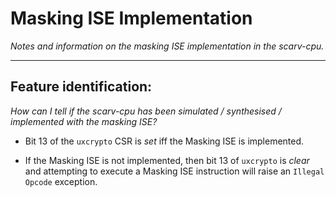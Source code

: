 
# Masking ISE Implementation

*Notes and information on the masking ISE implementation in the scarv-cpu.*

---

## Feature identification:

*How can I tell if the scarv-cpu has been simulated / synthesised / implemented
with the masking ISE?*

- Bit 13 of the `uxcrypto` CSR is *set* iff the Masking ISE is implemented.

- If the Masking ISE is not implemented, then bit 13 of `uxcrypto` is *clear*
  and attempting to execute a Masking ISE instruction will raise an
  `Illegal Opcode` exception.

